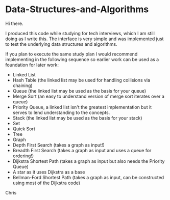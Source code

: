 # Data-Structures-and-Algorithms

Hi there.

I produced this code while studying for tech interviews, which I am still doing as I write this.
The interface is very simple and was implemented just to test the underlying data structures and algorithms.

If you plan to execute the same study plan I would recommend implementing in the following sequence so earlier work
can be used as a foundation for later work:

- Linked List
 - Hash Table (the linked list may be used for handling collisions via chaining)
 - Queue (the linked list may be used as the basis for your queue)     
  - Merge Sort (an easy to understand version of merge sort iterates over a queue)                                     
 - Priority Queue, a linked list isn't the greatest implementation but it serves to lend understanding to the concepts.
 - Stack (the linked list may be used as the basis for your stack)                                                     
- Set                                                                                                                  
- Quick Sort                                                                                                           
- Tree                                                                                                                 
- Graph                                                                                                                
 - Depth First Search (takes a graph as input!)                                                                        
 - Breadth First Search (takes a graph as input and uses a queue for ordering!)
 - Dijkstra Shortest Path (takes a graph as input but also needs the Priority Queue)
  - A star as it uses Dijkstra as a base
 - Bellman-Ford Shortest Path (takes a graph as input, can be constructed using most of the Dijkstra code)

Chris
